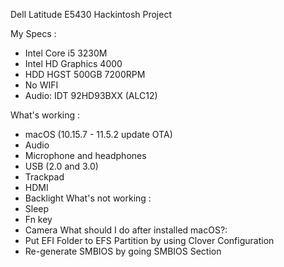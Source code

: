 Dell Latitude E5430 Hackintosh Project

My Specs : 
-  Intel Core i5 3230M
-  Intel HD Graphics 4000
-  HDD HGST 500GB 7200RPM
-  No WIFI 
-  Audio: IDT 92HD93BXX (ALC12)

What's working : 
-  macOS (10.15.7 - 11.5.2 update OTA)
-  Audio
-  Microphone and headphones
-  USB (2.0 and 3.0)
-  Trackpad
-  HDMI
-  Backlight
What's not working :
-  Sleep
-  Fn key
-  Camera
What should I do after installed macOS?:
-  Put EFI Folder to EFS Partition by using Clover Configuration
-  Re-generate SMBIOS by going SMBIOS Section
